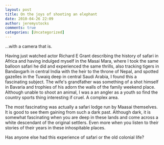 ```yaml
---
layout: post
title: On the joys of shooting an elephant
date: 2010-04-26 22:09
author: jeremystocks
comments: true
categories: [Uncategorized]
---
```

...with a camera that is.

Having just watched actor Richard E Grant describing the history of safari in Africa and having indulged myself in the Masai Mara, where I took the same balloon safari he did and experienced the same thrills, also tracking tigers in Bandavgarh in central India with the heir to the throne of Nepal, and spotted gazelles in the Tuwaiq deep in central Saudi Arabia, I found this a fascinating subject. The wife's grandfather was something of a shot himself in Bavaria and trophies of his adorn the walls of the family weekend place. Although unable to shoot an animal, I was a an angler as a youth so find the country sports thing interesting if cruel. A complex area.

The most fascinating was actually a safari lodge run by Maasai themselves. It is good to see them gaining from such a dark past. Although dark, it is somewhat fascinating when you are deep in these lands and come across a white descendant of the original settlers. Even more when you listen to their stories of their years in these inhospitable places.

Has anyone else had this experience of safari or the old colonial life?

